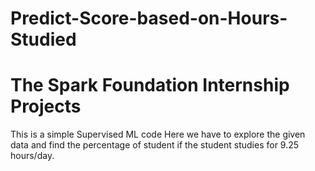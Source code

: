 # Predict-Score-based-on-Hours-Studied
# The Spark Foundation Internship Projects

This is a simple Supervised ML code
Here we have to explore the given data and find the percentage of student if the student studies for 9.25 hours/day.
